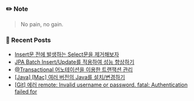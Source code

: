 ### ✏️ Note
> No pain, no gain.

<!-- ### 📄 Portfolio -->
<!-- <a href="https://bit.ly/3mNbb0w" target="_blank">portfolio</a> -->

### 📕 Recent Posts
<!-- BLOG-POST-LIST:START -->
- [Insert문 전에 발생하는 Select문을 제거해보자](https://kingpiggylab.tistory.com/387)
- [JPA Batch Insert/Update를 적용하여 성능 향상하기](https://kingpiggylab.tistory.com/386)
- [@Transactional 어노테이션을 이용한 트랜잭션 관리](https://kingpiggylab.tistory.com/384)
- [[Java] [Mac] 여러 버전의 Java를 설치/변경하기](https://kingpiggylab.tistory.com/382)
- [[Git] 에러 remote: Invalid username or password. fatal: Authentication failed for](https://kingpiggylab.tistory.com/381)
<!-- BLOG-POST-LIST:END -->


<!--
**HoonDragonite/HoonDragonite** is a ✨ _special_ ✨ repository because its `README.md` (this file) appears on your GitHub profile.

Here are some ideas to get you started:

- 🔭 I’m currently working on ...
- 🌱 I’m currently learning ...
- 👯 I’m looking to collaborate on ...
- 🤔 I’m looking for help with ...
- 💬 Ask me about ...
- 📫 How to reach me: ...
- 😄 Pronouns: ...
- ⚡ Fun fact: ...
-->
